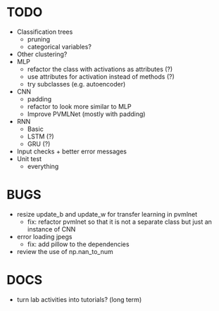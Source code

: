 TODO
====
- Classification trees
  + pruning
  + categorical variables?
- Other clustering?
- MLP
  + refactor the class with activations as attributes (?)
  + use attributes for activation instead of methods (?)
  + try subclasses (e.g. autoencoder)
- CNN
  + padding
  + refactor to look more similar to MLP
  + Improve PVMLNet (mostly with padding)
- RNN
  + Basic
  + LSTM (?)
  + GRU (?)
- Input checks + better error messages
- Unit test
  + everything


BUGS
====
- resize update_b and update_w for transfer learning in pvmlnet
  + fix: refactor pvmlnet so that it is not a separate class but just
    an instance of CNN
- error loading jpegs
  + fix: add pillow to the dependencies
- review the use of np.nan_to_num


DOCS
====
- turn lab activities into tutorials?  (long term)
